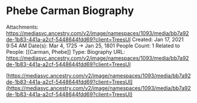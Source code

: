 # Phebe Carman Biography

Attachments: https://mediasvc.ancestry.com/v2/image/namespaces/1093/media/bb7a92de-1b83-441a-a2cf-5448644fdd69?client=TreesUI
Created: Jan 17, 2021 9:54 AM
Date(s): Mar 4, 1725 → Jan 25, 1801
People Count: 1
Related to People: [[Carman, Phebe]]
Type: Biography
URL: https://mediasvc.ancestry.com/v2/image/namespaces/1093/media/bb7a92de-1b83-441a-a2cf-5448644fdd69?client=TreesUI

[https://mediasvc.ancestry.com/v2/image/namespaces/1093/media/bb7a92de-1b83-441a-a2cf-5448644fdd69?client=TreesUI](https://mediasvc.ancestry.com/v2/image/namespaces/1093/media/bb7a92de-1b83-441a-a2cf-5448644fdd69?client=TreesUI)